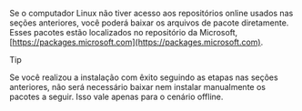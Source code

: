 Se o computador Linux não tiver acesso aos repositórios online usados nas seções anteriores, você poderá baixar os arquivos de pacote diretamente. Esses pacotes estão localizados no repositório da Microsoft, [https://packages.microsoft.com](https://packages.microsoft.com).

> [!TIP]
> Se você realizou a instalação com êxito seguindo as etapas nas seções anteriores, não será necessário baixar nem instalar manualmente os pacotes a seguir. Isso vale apenas para o cenário offline.